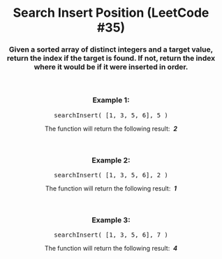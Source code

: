 <div align = "center">

# Search Insert Position (LeetCode #35)

</div>

<div align = "center">

<h3>Given a sorted array of distinct integers and a target value, return the index if the target is found. If not, return the index where it would be if it were inserted in order.</h3>

<br>

<h3>Example 1:</h3>

<pre>searchInsert(&nbsp;[1, 3, 5, 6], 5&nbsp;)</pre>

<p>The function will return the following result: &nbsp;<em><strong>2</strong></em></p>

<br>

<h3>Example 2:</h3>

<pre>searchInsert(&nbsp;[1, 3, 5, 6], 2&nbsp;)</pre>

<p>The function will return the following result: &nbsp;<em><strong>1</strong></em></p>

<br>

<h3>Example 3:</h3>

<pre>searchInsert(&nbsp;[1, 3, 5, 6], 7&nbsp;)</pre>

<p>The function will return the following result: &nbsp;<em><strong>4</strong></em></p>

</div>
